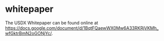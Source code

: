 # whitepaper
The USDX Whitepaper can be found online at https://docs.google.com/document/d/1BqtFQaewWX0Mw6A33RKRjVKMh_wfGktrBmN2oGONjYc/.
